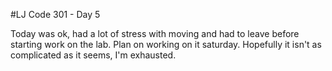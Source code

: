#LJ Code 301 - Day 5

Today was ok, had a lot of stress with moving and had to leave before starting work on the lab. Plan on working on it saturday. Hopefully it isn't as complicated as it seems, I'm exhausted.
